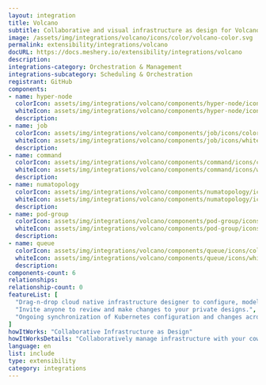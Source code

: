 ```yaml
---
layout: integration
title: Volcano
subtitle: Collaborative and visual infrastructure as design for Volcano
image: /assets/img/integrations/volcano/icons/color/volcano-color.svg
permalink: extensibility/integrations/volcano
docURL: https://docs.meshery.io/extensibility/integrations/volcano
description: 
integrations-category: Orchestration & Management
integrations-subcategory: Scheduling & Orchestration
registrant: GitHub
components: 
- name: hyper-node
  colorIcon: assets/img/integrations/volcano/components/hyper-node/icons/color/hyper-node-color.svg
  whiteIcon: assets/img/integrations/volcano/components/hyper-node/icons/white/hyper-node-white.svg
  description: 
- name: job
  colorIcon: assets/img/integrations/volcano/components/job/icons/color/job-color.svg
  whiteIcon: assets/img/integrations/volcano/components/job/icons/white/job-white.svg
  description: 
- name: command
  colorIcon: assets/img/integrations/volcano/components/command/icons/color/command-color.svg
  whiteIcon: assets/img/integrations/volcano/components/command/icons/white/command-white.svg
  description: 
- name: numatopology
  colorIcon: assets/img/integrations/volcano/components/numatopology/icons/color/numatopology-color.svg
  whiteIcon: assets/img/integrations/volcano/components/numatopology/icons/white/numatopology-white.svg
  description: 
- name: pod-group
  colorIcon: assets/img/integrations/volcano/components/pod-group/icons/color/pod-group-color.svg
  whiteIcon: assets/img/integrations/volcano/components/pod-group/icons/white/pod-group-white.svg
  description: 
- name: queue
  colorIcon: assets/img/integrations/volcano/components/queue/icons/color/queue-color.svg
  whiteIcon: assets/img/integrations/volcano/components/queue/icons/white/queue-white.svg
  description: 
components-count: 6
relationships: 
relationship-count: 0
featureList: [
  "Drag-n-drop cloud native infrastructure designer to configure, model, and deploy your workloads.",
  "Invite anyone to review and make changes to your private designs.",
  "Ongoing synchronization of Kubernetes configuration and changes across any number of clusters."
]
howItWorks: "Collaborative Infrastructure as Design"
howItWorksDetails: "Collaboratively manage infrastructure with your coworkers synchronously sharing the same designs."
language: en
list: include
type: extensibility
category: integrations
---
```

